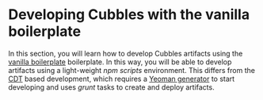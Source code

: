 # Developing Cubbles with the vanilla boilerplate

In this section, you will learn how to develop Cubbles artifacts using the [vanilla boilerplate](https://github.com/cubblesmasters/vanilla) boilerplate. In this way, you will be able to develop artifacts using a light-weight *npm scripts* environment. This differs from the [CDT](../coder-devtools-cdt/README.md) based development, which requires a [Yeoman generator](https://cubbles.gitbook.io/docs/v/develop/first-steps/generate-a-project) to start developing and uses *grunt* tasks to create and deploy artifacts.